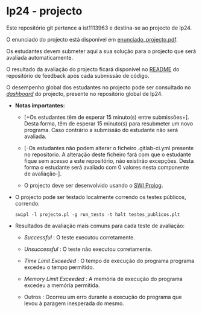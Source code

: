 # lp24 - projecto

Este repositório git pertence a ist1113963 e destina-se ao projecto de lp24.

O enunciado do projecto está disponível em [enunciado_projecto.pdf](enunciado_projecto.pdf).

Os estudantes devem submeter aqui a sua solução para o projecto que será avaliada automaticamente.

O resultado da avaliação do projecto ficará disponível no [README](https://gitlab.rnl.tecnico.ulisboa.pt/lp/lp24/feedback/projecto/ist1113963/-/tree/master/README.md) do repositório de feedback após cada submissão de código.

O desempenho global dos estudantes no projecto pode ser consultado no [_dashboard_](https://gitlab.rnl.tecnico.ulisboa.pt/lp/lp24/lp24/-/tree/master/dashboard/projects/projecto.md) do projecto, presente no repositório global de lp24.

- **Notas importantes:**

    - [+Os estudantes têm de esperar 15 minuto(s) entre submissões+]. Desta forma, têm de esperar 15 minuto(s) para resubmeter um novo programa. Caso contrário a submissão do estudante não será avaliada.

    - [-Os estudantes não podem alterar o ficheiro .gitlab-ci.yml presente no repositorio. A alteração deste ficheiro fará com que o estudante fique sem acesso a este repositório, não existirão excepções. Desta forma o estudante será avaliado com 0 valores nesta componente de avaliação-].

    - O projecto deve ser desenvolvido usando o [SWI Prolog](https://www.swi-prolog.org).

- O projecto pode ser testado localmente correndo os testes públicos, correndo:

    ```
    swipl -l projecto.pl -g run_tests -t halt testes_publicos.plt
    ```

- Resultados de avaliação mais comuns para cada teste de avaliação:

    - _Successful_ : O teste executou corretamente.

    - _Unsuccessful_ : O teste não executou corretamente.

    - _Time Limit Exceeded_ : O tempo de execução do programa programa excedeu o tempo permitido.

    - _Memory Limit Exceeded_ : A memória de execução do programa excedeu a memória permitida.

    - Outros : Ocorreu um erro durante a execução do programa que levou à paragem inesperada do mesmo.
